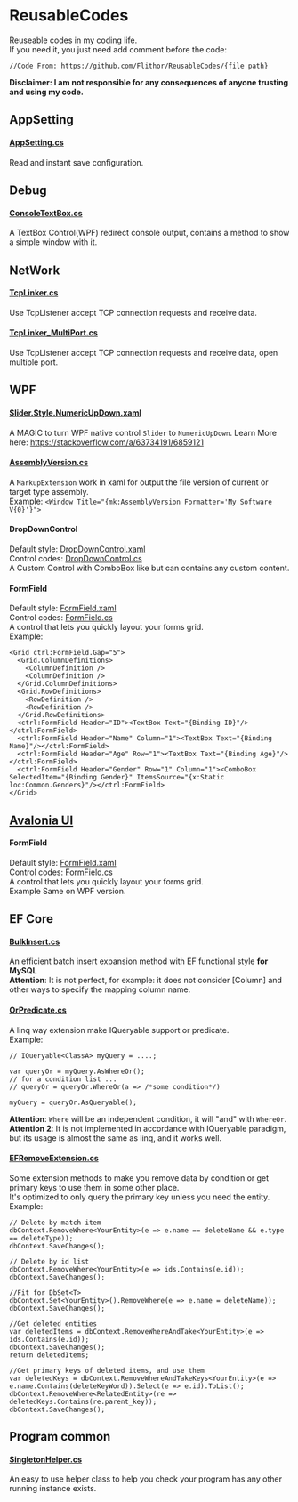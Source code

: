 # ReusableCodes
Reuseable codes in my coding life.  
If you need it, you just need add comment before the code:
```
//Code From: https://github.com/Flithor/ReusableCodes/{file path}
```

**Disclaimer: I am not responsible for any consequences of anyone trusting and using my code.**

## AppSetting
#### [AppSetting.cs](https://github.com/Flithor/ReusableCodes/blob/main/AppSetting/AppSettings.cs)
Read and instant save configuration.

## Debug
#### [ConsoleTextBox.cs](https://github.com/Flithor/ReusableCodes/blob/main/Debug/ConsoleTextBox.cs)
A TextBox Control(WPF) redirect console output, contains a method to show a simple window with it.

## NetWork
#### [TcpLinker.cs](https://github.com/Flithor/ReusableCodes/blob/main/Network/TcpLinker.cs)
Use TcpListener accept TCP connection requests and receive data.
#### [TcpLinker_MultiPort.cs](https://github.com/Flithor/ReusableCodes/blob/main/Network/TcpLinker_MultiPort.cs)
Use TcpListener accept TCP connection requests and receive data, open multiple port.

## WPF
#### [Slider.Style.NumericUpDown.xaml](https://github.com/Flithor/ReusableCodes/blob/main/WPF/Slider.Style.NumericUpDown.xaml)
A MAGIC to turn WPF native control `Slider` to `NumericUpDown`.
Learn More here: https://stackoverflow.com/a/63734191/6859121

#### [AssemblyVersion.cs](https://github.com/Flithor/ReusableCodes/blob/main/WPF/AssemblyVersion.cs)
A `MarkupExtension` work in xaml for output the file version of current or target type assembly.  
Example: `<Window Title="{mk:AssemblyVersion Formatter='My Software V{0}'}">`

#### DropDownControl
Default style: [DropDownControl.xaml](https://github.com/Flithor/ReusableCodes/blob/main/WPF/DropDownControl.xaml)  
Control codes: [DropDownControl.cs](https://github.com/Flithor/ReusableCodes/blob/main/WPF/DropDownControl.cs)  
A Custom Control with ComboBox like but can contains any custom content.

#### FormField
Default style: [FormField.xaml](https://github.com/Flithor/ReusableCodes/blob/main/WPF/FormField.xaml)  
Control codes: [FormField.cs](https://github.com/Flithor/ReusableCodes/blob/main/WPF/FormField.cs)  
A control that lets you quickly layout your forms grid.  
Example:
```
<Grid ctrl:FormField.Gap="5">
  <Grid.ColumnDefinitions>
    <ColumnDefinition />
    <ColumnDefinition />
  </Grid.ColumnDefinitions>
  <Grid.RowDefinitions>
    <RowDefinition />
    <RowDefinition />
  </Grid.RowDefinitions>
  <ctrl:FormField Header="ID"><TextBox Text="{Binding ID}"/></ctrl:FormField>
  <ctrl:FormField Header="Name" Column="1"><TextBox Text="{Binding Name}"/></ctrl:FormField>
  <ctrl:FormField Header="Age" Row="1"><TextBox Text="{Binding Age}"/></ctrl:FormField>
  <ctrl:FormField Header="Gender" Row="1" Column="1"><ComboBox SelectedItem="{Binding Gender}" ItemsSource="{x:Static loc:Common.Genders}"/></ctrl:FormField>
</Grid>
```

## [Avalonia UI](https://github.com/AvaloniaUI/Avalonia)
#### FormField
Default style: [FormField.xaml](https://github.com/Flithor/ReusableCodes/blob/main/AvaloniaUI/FormField.axaml)  
Control codes: [FormField.cs](https://github.com/Flithor/ReusableCodes/blob/main/AvaloniaUI/FormField.axaml.cs)  
A control that lets you quickly layout your forms grid.  
Example Same on WPF version.

## EF Core
#### [BulkInsert.cs](https://github.com/Flithor/ReusableCodes/blob/main/EFCore/BulkInsert.cs)
An efficient batch insert expansion method with EF functional style **for MySQL**  
**Attention**: It is not perfect, for example: it does not consider \[Column] and other ways to specify the mapping column name.

#### [OrPredicate.cs](https://github.com/Flithor/ReusableCodes/blob/main/EFCore/OrPredicate.cs)
A linq way extension make IQueryable<T> support or predicate.  
Example:
```
// IQueryable<ClassA> myQuery = ....;
  
var queryOr = myQuery.AsWhereOr();
// for a condition list ...
// queryOr = queryOr.WhereOr(a => /*some condition*/)

myQuery = queryOr.AsQueryable();
```
**Attention**: `Where` will be an independent condition, it will "and" with `WhereOr`.  
**Attention 2**: It is not implemented in accordance with IQueryable paradigm, but its usage is almost the same as linq, and it works well.

#### [EFRemoveExtension.cs](https://github.com/Flithor/ReusableCodes/blob/main/EFCore/EFRemoveExtension.cs)
Some extension methods to make you remove data by condition or get primary keys to use them in some other place.  
It's optimized to only query the primary key unless you need the entity.  
Example:
```
// Delete by match item
dbContext.RemoveWhere<YourEntity>(e => e.name == deleteName && e.type == deleteType));
dbContext.SaveChanges();

// Delete by id list
dbContext.RemoveWhere<YourEntity>(e => ids.Contains(e.id));
dbContext.SaveChanges();

//Fit for DbSet<T>
dbContext.Set<YourEntity>().RemoveWhere(e => e.name = deleteName));
dbContext.SaveChanges();

//Get deleted entities
var deletedItems = dbContext.RemoveWhereAndTake<YourEntity>(e => ids.Contains(e.id));
dbContext.SaveChanges();
return deletedItems;

//Get primary keys of deleted items, and use them
var deletedKeys = dbContext.RemoveWhereAndTakeKeys<YourEntity>(e => e.name.Contains(deleteKeyWord)).Select(e => e.id).ToList();
dbContext.RemoveWhere<RelatedEntity>(re => deletedKeys.Contains(re.parent_key));
dbContext.SaveChanges();
```

## Program common
#### [SingletonHelper.cs](https://github.com/Flithor/ReusableCodes/blob/main/Program/SingletonHelper.cs)
An easy to use helper class to help you check your program has any other running instance exists.
